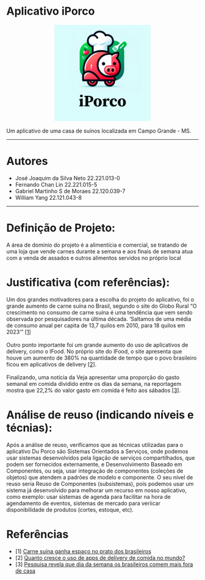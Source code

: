 # Aplicativo iPorco

<p align="center">
  <img width="50%" src="/repository-imgs/Logo.png" />
</p>

Um aplicativo de uma casa de suínos localizada em Campo Grande - MS.

---

# Autores

- José Joaquim da Silva Neto 22.221.013-0
- Fernando Chan Lin 22.221.015-5
- Gabriel Martinho S de Moraes 22.120.039-7
- William Yang 22.121.043-8

---

# Definição de Projeto:

A área de domínio do projeto é a alimentícia e comercial, se tratando de uma loja que vende carnes durante a semana e aos finais de semana atua com a venda de assados e outros alimentos servidos no próprio local

# Justificativa (com referências):

Um dos grandes motivadores para a escolha do projeto do aplicativo, foi o grande aumento de carne suína no Brasil, segundo o site do Globo Rural “O crescimento no consumo de carne suína é uma tendência que vem sendo observada por pesquisadores na última década. ‘Saltamos de uma média de consumo anual per capita de 13,7 quilos em 2010, para 18 quilos em 2023’” [[1]](#Referências)<br><br>
Outro ponto importante foi um grande aumento do uso de aplicativos de delivery, como o IFood. No próprio site do IFood, o site apresenta que houve um aumento de 380% na quantidade de tempo que o povo brasileiro ficou em aplicativos de delivery [[2]](#Referências).<br><br>
Finalizando, uma notícia da Veja apresentar uma proporção do gasto semanal em comida dividido entre os dias da semana, na reportagem mostra que 22,2% do valor gasto em comida é feito aos sábados [[3]](#Referências).


# Análise de reuso (indicando níveis e técnias):

Após a análise de reuso, verificamos que as técnicas utilizadas para o aplicativo Du Porco são Sistemas Orientados a Serviços, onde podemos usar sistemas desenvolvidos pela ligação de serviços compartilhados, que podem ser fornecidos externamente, e Desenvolvimento Baseado em Componentes, ou seja, usar integração de componentes (coleções de objetos) que atendem a padrões de modelo e componente. O seu nível de reuso seria Reuso de Componentes (subsistemas), pois podemos usar um sistema já desenvolvido para melhorar um recurso em nosso aplicativo, como exemplo: usar sistemas de agenda para facilitar na hora de agendamento de eventos, sistemas de mercado para veriicar disponibilidade de produtos (cortes, estoque, etc).


# Referências

 - [1] [Carne suína ganha espaço no prato dos brasileiros](https://globorural.globo.com/pecuaria/suinos/noticia/2023/12/carne-suina-ganha-espaco-no-prato-dos-brasileiros.ghtml)
 - [2] [Quanto cresce o uso de apps de delivery de comida no mundo?](https://institucional.ifood.com.br/estudos-e-pesquisas/quanto-cresce-o-uso-de-apps-de-delivery-de-comida-no-mundo/)
 - [3] [Pesquisa revela que dia da semana os brasileiros comem mais fora de casa](https://veja.abril.com.br/coluna/radar/pesquisa-revela-que-dia-da-semana-os-brasileiros-comem-mais-fora-de-casa)

<!--
---
# Entrega 2

 Table of Contents

1. [My first title](#my-first-title)
2. [My second title](#my-second-title)
## My first title
Some text.
## My second title
-->
